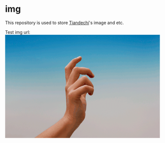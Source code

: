 # img
This repository is used to store [Tiandechi](tiandechi.com)'s image and etc.

Test img url:
![test](https://github.com/Tiande/img/blob/master/7%20Hand%20Gestures%20That%20Make%20You%20Look%20Like%20a%20Real%20Intellectual/1.gif?raw=true)
